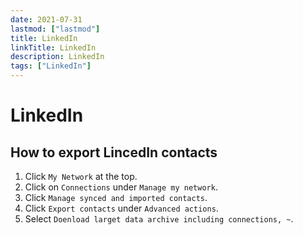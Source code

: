 ```yaml
---
date: 2021-07-31
lastmod: ["lastmod"]
title: LinkedIn
linkTitle: LinkedIn
description: LinkedIn
tags: ["LinkedIn"]
---
```


# LinkedIn

## How to export LincedIn contacts

1. Click `My Network` at the top.
2. Click on `Connections` under `Manage my network`.
3. Click `Manage synced and imported contacts`.
4. Click `Export contacts` under `Advanced actions`.
4. Select `Doenload larget data archive including connections, ~`.
